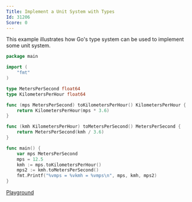 ```yaml
---
Title: Implement a Unit System with Types
Id: 31206
Score: 0
---
```

This example illustrates how Go's type system can be used to implement some unit system.

```go
package main

import (
    "fmt"
)

type MetersPerSecond float64
type KilometersPerHour float64

func (mps MetersPerSecond) toKilometersPerHour() KilometersPerHour {
    return KilometersPerHour(mps * 3.6)
}

func (kmh KilometersPerHour) toMetersPerSecond() MetersPerSecond {
    return MetersPerSecond(kmh / 3.6)
}

func main() {
    var mps MetersPerSecond
    mps = 12.5
    kmh := mps.toKilometersPerHour()
    mps2 := kmh.toMetersPerSecond()
    fmt.Printf("%vmps = %vkmh = %vmps\n", mps, kmh, mps2)
}
```

[Playground](https://play.golang.org/p/bhtAQWt5ci)
